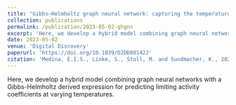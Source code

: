 ```yaml
---
title: "Gibbs–Helmholtz graph neural network: capturing the temperature dependency of activity coefficients at infinite dilution"
collection: publications
permalink: /publication/2023-05-02-ghgnn
excerpt: 'Here, we develop a hybrid model combining graph neural networks with a Gibbs-Helmholtz derived expression for predicting limiting activity coefficients at varying temperatures.'
date: 2023-05-02
venue: 'Digital Discovery'
paperurl: 'https://doi.org/10.1039/D2DD00142J'
citation: 'Medina, E.I.S., Linke, S., Stoll, M. and Sundmacher, K., 2023. Gibbs–Helmholtz graph neural network: capturing the temperature dependency of activity coefficients at infinite dilution. Digital Discovery, DOI: 10.1039/D2DD00142J.'
---
```


Here, we develop a hybrid model combining graph neural networks with a Gibbs-Helmholtz derived expression for predicting limiting activity coefficients at varying temperatures.
